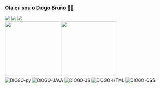 ### Olá eu sou o Diogo Bruno 👋🏽
<div> 
<a href = "mailto:diogobamorim06@gmail.com"><img src="https://img.shields.io/badge/-Gmail-%23333?style=for-the-badge&logo=gmail&logoColor=white" target="_blank"></a>
<a href="https://www.linkedin.com/in/diogo-bruno-de-s%C3%A1-amorim-a0263326b/" target="_blank"><img src="https://img.shields.io/badge/-LinkedIn-%230077B5?style=for-the-badge&logo=linkedin&logoColor=white" target="_blank"></a> 
<a href="https://www.instagram.com/diogobruno22/?hl=pt-br" target="_blank"><img src="https://img.shields.io/badge/-Instagram-%23E4405F?style=for-the-badge&logo=instagram&logoColor=white" target="_blank"></a>
  
</div>
<img height = "180cm" src="https://github-readme-stats.vercel.app/api?username=DiogoBramorim&show_icons=true&theme=radical">
<img height = "180cm" src="https://github-readme-stats.vercel.app/api/top-langs/?username=DiogoBramorim&layout=donut&theme=radical">
<div style="display: inline_block">
  <img align="center" alt="DIOGO-py" src="https://img.shields.io/badge/Python-3776AB?style=for-the-badge&logo=python&logoColor=white">
  <img align="center" alt="DIOGO-JAVA" src="https://img.shields.io/badge/Java-911?style=for-the-badge&logo=java">
  <img align="center" alt="DIOGO-JS" src="https://img.shields.io/badge/JavaScript-323330?style=for-the-badge&logo=javascript&logoColor=F7DF1E">
  <img align="center" alt="DIOGO-HTML" src="https://img.shields.io/badge/HTML5-E34F26?style=for-the-badge&logo=html5&logoColor=white">
  <img align="center" alt="DIOGO-CSS" src="https://img.shields.io/badge/CSS3-1572B6?style=for-the-badge&logo=css3&logoColor=white">
  

